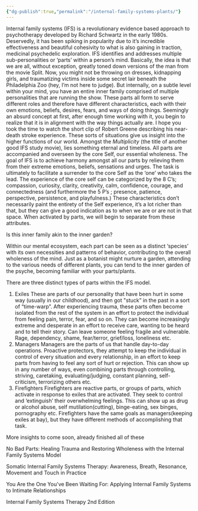 ```yaml
---
{"dg-publish":true,"permalink":"/internal-family-systems-plants/"}
---
```


Internal family systems (IFS) is a revolutionary evidence based approach to psychotherapy developed by Richard Schwartz in the early 1980s. Deservedly, it has been spiking in popularity due to it’s incredible effectiveness and beautiful cohesivity to what is also gaining in traction, medicinal psychedelic exploration. IFS identifies and addresses multiple sub-personalities or ‘parts’ within a person’s mind. Basically, the idea is that we are all, without exception, greatly toned down versions of the man from the movie Split. Now, you might not be throwing on dresses, kidnapping girls, and traumatizing victims inside some secret lair beneath the Philadelphia Zoo (hey, I’m not here to judge). But internally, on a subtle level within your mind, you have an entire inner family comprised of multiple personalities that are running the show. These parts all form to serve different roles and therefore have different characteristics, each with their own emotions, beliefs, desires, fears, and ways of doing things. Seemingly an absurd concept at first, after enough time working with it, you begin to realize that it is in alignment with the way things actually are. I hope you took the time to watch the short clip of Robert Greene describing his near-death stroke experience. These sorts of situations give us insight into the higher functions of our world. Amongst the *Multiplicity* (the title of another good IFS study movie), lies something eternal and timeless. All parts are accompanied and overseen by the core Self, our essential wholeness. The goal of IFS is to achieve harmony amongst all our parts by relieving them from their extreme emotions, beliefs, sensations and urges. The task is ultimately to facilitate a surrender to the core Self as the ‘one’ who takes the lead. The experience of the core self can be categorized by the 8 C’s; compassion, curiosity, clarity, creativity, calm, confidence, courage, and connectedness (and furthermore the 5 P’s ; presence, patience, perspective, persistence, and playfulness.) These characteristics don’t necessarily paint the entirety of the Self experience, it’s a lot richer than that, but they can give a good indication as to when we are or are not in that space. When activated by parts, we will begin to separate from these attributes.

Is this inner family akin to the inner garden? 

Within our mental ecosystem, each part can be seen as a distinct ‘species’ with its own necessities and patterns of behavior, contributing to the overall wholeness of the mind. Just as a botanist might nurture a garden, attending to the various needs of different plants, you can tend to the inner garden of the psyche, becoming familiar with your parts/plants. 

There are three distinct types of parts within the IFS model.  

1. Exiles
These are parts of our personality that have been hurt in some way (usually in our childhood), and then got "stuck” in the past in a sort of “time-warp”. After experiencing trauma, these parts often become isolated from the rest of the system in an effort to protect the individual from feeling pain, terror, fear, and so on. They can become increasingly extreme and desperate in an effort to receive care, wanting to be heard and to tell their story. Can leave someone feeling fragile and vulnerable. Rage, dependency, shame, fear/terror, grief/loss, loneliness etc. 
2. Managers
Managers are the parts of us that handle day-to-day operations. Proactive protectors, they attempt to keep the individual in control of every situation and every relationship, in an effort to keep parts from having to feel any sort of hurt or rejection. This can show up in any number of ways, even combining parts through controlling, striving, caretaking, evaluating/judging, constant planning, self-criticism, terrorizing others etc.
3. Firefighters
Firefighters are reactive parts, or groups of parts, which activate in response to exiles that are activated. They seek to control and ‘extinguish’ their overwhelming feelings. This can show up as drug or alcohol abuse, self mutilation(cutting), binge-eating, sex binges, pornography etc. Firefighters have the same goals as managers(keeping exiles at bay), but they have different methods of accomplishing that task. 

More insights to come soon, already finished all of these 

No Bad Parts: Healing Trauma and Restoring Wholeness with the Internal Family Systems Model

Somatic Internal Family Systems Therapy: Awareness, Breath, Resonance, Movement and Touch in Practice

You Are the One You've Been Waiting For: Applying Internal Family Systems to Intimate Relationships

Internal Family Systems Therapy 2nd Edition